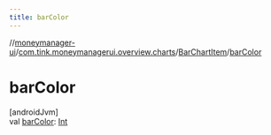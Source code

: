 ```yaml
---
title: barColor
---
```

//[moneymanager-ui](../../../index.html)/[com.tink.moneymanagerui.overview.charts](../index.html)/[BarChartItem](index.html)/[barColor](bar-color.html)



# barColor



[androidJvm]\
val [barColor](bar-color.html): [Int](https://kotlinlang.org/api/latest/jvm/stdlib/kotlin/-int/index.html)




